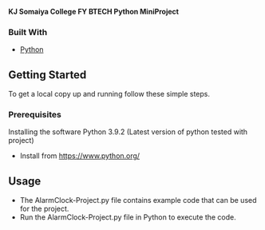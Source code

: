 **KJ Somaiya College FY BTECH Python MiniProject**


### Built With
* [Python](https://www.python.org/)
<!-- GETTING STARTED -->
## Getting Started
To get a local copy up and running follow these simple steps.
### Prerequisites
Installing the software Python 3.9.2 (Latest version of python tested with project)
  * Install from <a>https://www.python.org/<a>

<!-- USAGE EXAMPLES -->
## Usage
- The AlarmClock-Project.py file contains example code that can be used for the project. 
- Run the AlarmClock-Project.py file in Python to execute the code.
